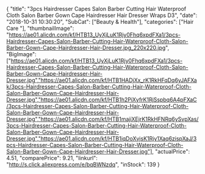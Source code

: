 {
	"title": "3pcs Hairdresser Capes Salon Barber Cutting Hair Waterproof Cloth Salon Barber Gown Cape Hairdresser Hair Dresser Wraps D3",
	"date": "2018-10-31 10:30:20",
	"SubCat": ["Beauty & Health"],
	"categories": ["Hair Care "],
	"thumbnailImage": "https://ae01.alicdn.com/kf/HTB13_UyXjLuK1Rjy0Fhq6xpdFXa1/3pcs-Hairdresser-Capes-Salon-Barber-Cutting-Hair-Waterproof-Cloth-Salon-Barber-Gown-Cape-Hairdresser-Hair-Dresser.jpg_220x220.jpg",
	"BigImage": ["https://ae01.alicdn.com/kf/HTB13_UyXjLuK1Rjy0Fhq6xpdFXa1/3pcs-Hairdresser-Capes-Salon-Barber-Cutting-Hair-Waterproof-Cloth-Salon-Barber-Gown-Cape-Hairdresser-Hair-Dresser.jpg","https://ae01.alicdn.com/kf/HTB1HADjXx_rK1RkHFqDq6yJAFXak/3pcs-Hairdresser-Capes-Salon-Barber-Cutting-Hair-Waterproof-Cloth-Salon-Barber-Gown-Cape-Hairdresser-Hair-Dresser.jpg","https://ae01.alicdn.com/kf/HTB1h2PiXyfrK1RjSspbq6A4pFXaC/3pcs-Hairdresser-Capes-Salon-Barber-Cutting-Hair-Waterproof-Cloth-Salon-Barber-Gown-Cape-Hairdresser-Hair-Dresser.jpg","https://ae01.alicdn.com/kf/HTB1majiXEjrK1RkHFNRq6ySvpXas/3pcs-Hairdresser-Capes-Salon-Barber-Cutting-Hair-Waterproof-Cloth-Salon-Barber-Gown-Cape-Hairdresser-Hair-Dresser.jpg","https://ae01.alicdn.com/kf/HTB1iqDoXvjsK1Rjy1Xaq6zispXaJ/3pcs-Hairdresser-Capes-Salon-Barber-Cutting-Hair-Waterproof-Cloth-Salon-Barber-Gown-Cape-Hairdresser-Hair-Dresser.jpg"],
	"actualPrice": 4.51,
	"comparePrice": 9.21,
	"linkurl": "http://s.click.aliexpress.com/e/bqBWNzdq",
	"inStock": 139
}
